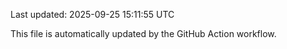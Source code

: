 Last updated: 2025-09-25 15:11:55 UTC

This file is automatically updated by the GitHub Action workflow.
